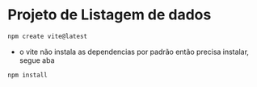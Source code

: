 # Projeto de Listagem de dados 

```sh
npm create vite@latest
```
- o vite não instala as dependencias por padrão então precisa instalar, segue aba
```sh
npm install
```

